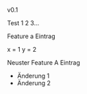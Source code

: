 v0.1


Test 1 2 3...

Feature a Eintrag

x = 1
y = 2


Neuster Feature A Eintrag
- Änderung 1
- Änderung 2